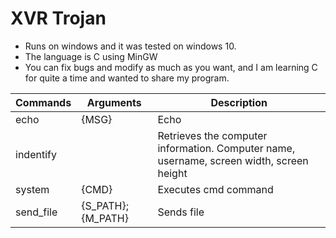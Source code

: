 # XVR Trojan
 - Runs on windows and it was tested on windows 10.
 - The language is C using MinGW
 - You can fix bugs and modify as much as you want, and I am learning C for quite a time and wanted to share my program.
 
 Commands | Arguments    | Description
 -------- | ------------ | -----------
 echo | {MSG} | Echo 
 indentify |  | Retrieves the computer information. Computer name, username, screen width, screen height
 system | {CMD} | Executes cmd command
 send_file | {S_PATH}; {M_PATH} | Sends file
